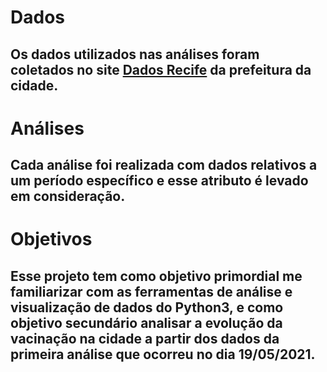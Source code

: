 # Dados
## Os dados utilizados nas análises foram coletados no site [Dados Recife](http://dados.recife.pe.gov.br/dataset) da prefeitura da cidade.

# Análises
## Cada análise foi realizada com dados relativos a um período específico e esse atributo é levado em consideração.

# Objetivos
## Esse projeto tem como objetivo primordial me familiarizar com as ferramentas de análise e visualização de dados do Python3, e como objetivo secundário analisar a evolução da vacinação na cidade a partir dos dados da primeira análise que ocorreu no dia 19/05/2021.
